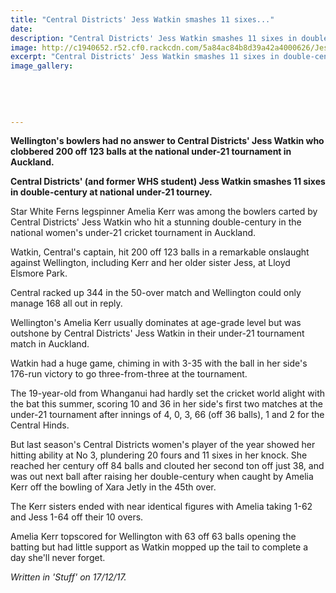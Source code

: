 ```yaml
---
title: "Central Districts' Jess Watkin smashes 11 sixes..."
date: 
description: "Central Districts' Jess Watkin smashes 11 sixes in double-century at national under-21 tourney..."
image: http://c1940652.r52.cf0.rackcdn.com/5a84ac84b8d39a42a4000626/Jessica-Watkins-stuff-17-dec-2017.jpg
excerpt: "Central Districts' Jess Watkin smashes 11 sixes in double-century at national under-21 tourney."
image_gallery:
    
    
    
    
    
---
```


<p><strong>Wellington's bowlers had no answer to Central Districts' Jess Watkin who clobbered 200 off 123 balls at the national under-21 tournament in Auckland.</strong></p>
<p><strong>Central Districts' (and former WHS student) Jess Watkin smashes 11 sixes in double-century at national under-21 tourney.</strong></p>
<p>Star White Ferns legspinner Amelia Kerr was among the bowlers carted by Central Districts' Jess Watkin who hit a stunning double-century in the national women's under-21 cricket tournament in Auckland.</p>
<p>Watkin, Central's captain, hit 200 off 123 balls in a remarkable onslaught against Wellington, including Kerr and her older sister Jess, at Lloyd Elsmore Park.</p>
<p>Central racked up 344 in the 50-over match and Wellington could only manage 168 all out in reply.</p>
<p><span>Wellington's Amelia Kerr usually dominates at age-grade level but was outshone by Central Districts' Jess Watkin in their under-21 tournament match in Auckland.</span></p>
<p><span>Watkin had a huge game, chiming in&nbsp;with 3-35 with the ball in her side's 176-run victory to go three-from-three at the tournament.</span></p>
<p>The 19-year-old from Whanganui had hardly set the cricket world alight with the bat this summer, scoring 10 and 36 in her side's first two matches at the under-21 tournament after innings of 4, 0, 3, 66 (off 36 balls), 1 and 2 for the Central Hinds.</p>
<p>But last season's Central Districts women's player of the year showed her hitting ability at No 3, plundering 20 fours and 11 sixes in her knock. She reached her century off 84 balls and clouted her second ton&nbsp;off&nbsp;just 38, and was out next ball after raising her double-century when&nbsp;caught by Amelia Kerr off the bowling of Xara&nbsp;Jetly in the 45th over.</p>
<p>The Kerr sisters ended with near identical figures with Amelia taking 1-62 and Jess 1-64 off their 10 overs.</p>
<p>Amelia Kerr topscored for Wellington with 63 off 63 balls opening the batting but had little support as Watkin mopped up the tail to complete a day she'll never forget.</p>
<p><em>Written in 'Stuff' on 17/12/17.</em></p>

